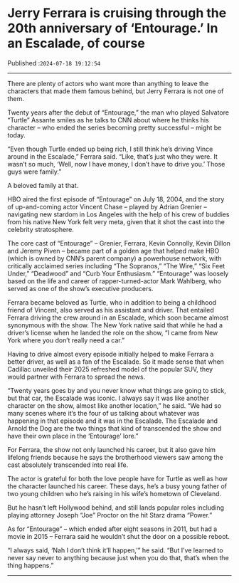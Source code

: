 # Jerry Ferrara is cruising through the 20th anniversary of ‘Entourage.’ In an Escalade, of course

Published :`2024-07-18 19:12:54`

---

There are plenty of actors who want more than anything to leave the characters that made them famous behind, but Jerry Ferrara is not one of them.

Twenty years after the debut of “Entourage,” the man who played Salvatore “Turtle” Assante smiles as he talks to CNN about where he thinks his character – who ended the series becoming pretty successful – might be today.

“Even though Turtle ended up being rich, I still think he’s driving Vince around in the Escalade,” Ferrara said. “Like, that’s just who they were. It wasn’t so much, ‘Well, now I have money, I don’t have to drive you.’ Those guys were family.”

A beloved family at that.

HBO aired the first episode of “Entourage” on July 18, 2004, and the story of up-and-coming actor Vincent Chase – played by Adrian Grenier – navigating new stardom in Los Angeles with the help of his crew of buddies from his native New York felt very meta, given that it shot the cast into the celebrity stratosphere.

The core cast of “Entourage” – Grenier, Ferrara, Kevin Connolly, Kevin Dillon and Jeremy Piven – became part of a golden age that helped make HBO (which is owned by CNN’s parent company) a powerhouse network, with critically acclaimed series including “The Sopranos,” “The Wire,” “Six Feet Under,” “Deadwood” and “Curb Your Enthusiasm.” “Entourage” was loosely based on the life and career of rapper-turned-actor Mark Wahlberg, who served as one of the show’s executive producers.

Ferrara became beloved as Turtle, who in addition to being a childhood friend of Vincent, also served as his assistant and driver. That entailed Ferrara driving the crew around in an Escalade, which soon became almost synonymous with the show. The New York native said that while he had a driver’s license when he landed the role on the show, “I came from New York where you don’t really need a car.”

Having to drive almost every episode initially helped to make Ferrara a better driver, as well as a fan of the Escalade. So it made sense that when Cadillac unveiled their 2025 refreshed model of the popular SUV, they would partner with Ferrara to spread the news.

“Twenty years goes by and you never know what things are going to stick, but that car, the Escalade was iconic. I always say it was like another character on the show, almost like another location,” he said. “We had so many scenes where it’s the four of us talking about whatever was happening in that episode and it was in the Escalade. The Escalade and Arnold the Dog are the two things that kind of transcended the show and have their own place in the ‘Entourage’ lore.”

For Ferrara, the show not only launched his career, but it also gave him lifelong friends because he says the brotherhood viewers saw among the cast absolutely transcended into real life.

The actor is grateful for both the love people have for Turtle as well as how the character launched his career. These days, he’s a busy young father of two young children who he’s raising in his wife’s hometown of Cleveland.

But he hasn’t left Hollywood behind, and still lands popular roles including playing attorney Joseph “Joe” Proctor on the hit Starz drama “Power.”

As for “Entourage” – which ended after eight seasons in 2011, but had a movie in 2015 – Ferrara said he wouldn’t shut the door on a possible reboot.

“I always said, ‘Nah I don’t think it’ll happen,’” he said. “But I’ve learned to never say never to anything because just when you do that, that’s when the thing happens.”

---

